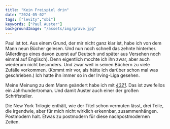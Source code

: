 ```yaml
---
title: "Kein Freispiel drin"
date: "2024-05-02"
tags: ["levity","obi"]
keywords: ["Paul Auster"]
backgroundImage: "/assets/img/grave.jpg"
---
```

Paul ist tot. Aus einem Grund, der mir nicht ganz klar ist, habe ich von dem Mann neun Bücher gelesen. Und nun noch schnell das zehnte hinterher. (Allerdings eines davon zuerst auf Deutsch und später aus Versehen noch einmal auf Englisch). Denn eigentlich mochte ich ihn zwar, aber auch wiederum nicht besonders. Und zwar weil in seinen Büchern zu viele Zufälle vorkommen. (Kommt mir vor, als hätte ich darüber schon mal was geschrieben.) Ich hatte ihn immer so in der Irving-Liga gesehen.

Meine Meinung zu dem Mann geändert habe ich mit [<i>4321</i>](https://www.goodreads.com/book/show/32192913-4-3-2-1). Das ist zweifellos ein Jahrhundertroman. Und damit Auster auch einer der großen Schriftsteller.

Die New York Trilogie enthält, wie der Titel schon vermuten lässt, drei Teile, die irgendwie, aber für mich nicht wirklich erkennbar, zusammenhängen. Postmodern halt. Etwas zu postmodern für diese nachpostmodernen Zeiten.

